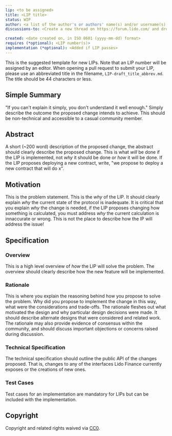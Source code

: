 ```yaml
---
lip: <to be assigned>
title: <LIP title>
status: WIP
author: <a list of the author's or authors' name(s) and/or username(s), or name(s) and email(s), e.g. (use with the parentheses or triangular brackets): FirstName LastName (@GitHubUsername), FirstName LastName <foo@bar.com>, FirstName (@GitHubUsername) and GitHubUsername (@GitHubUsername)>
discussions-to: <Create a new thread on https://forum.lido.com/ and drop the link here>

created: <date created on, in ISO 8601 (yyyy-mm-dd) format>
requires (*optional): <LIP number(s)>
implementation (*optional): <Added if LIP passes>
---
```


<!--You can leave these HTML comments in your merged LIP and delete the visible duplicate text guides, they will not appear and may be helpful to refer to if you edit it again. This is the suggested template for new LIPs. Note that an LIP number will be assigned by an editor. When opening a pull request to submit your LIP, please use an abbreviated title in the filename, `LIP-draft_title_abbrev.md`. The title should be 44 characters or less.-->

This is the suggested template for new LIPs. Note that an LIP number will be assigned by an editor. When opening a pull request to submit your LIP, please use an abbreviated title in the filename, `LIP-draft_title_abbrev.md`. The title should be 44 characters or less.

## Simple Summary
<!--"If you can't explain it simply, you don't understand it well enough." Simply describe the outcome the proposed changes intends to achieve. This should be non-technical and accessible to a casual community member.-->
"If you can't explain it simply, you don't understand it well enough." Simply describe the outcome the proposed change intends to achieve. This should be non-technical and accessible to a casual community member.

## Abstract
<!--A short (~200 word) description of the proposed change, the abstract should clearly describe the proposed change. This is what *will* be done if the LIP is implemented, not *why* it should be done or *how* it will be done. If the LIP proposes deploying a new contract, write, "we propose to deploy a new contract that will do x".-->
A short (~200 word) description of the proposed change, the abstract should clearly describe the proposed change. This is what *will* be done if the LIP is implemented, not *why* it should be done or *how* it will be done. If the LIP proposes deploying a new contract, write, "we propose to deploy a new contract that will do x".

## Motivation
<!--This is the problem statement. This is the *why* of the LIP. It should clearly explain *why* the current state of the protocol is inadequate.  It is critical that you explain *why* the change is needed, if the LIP proposes changing how something is calculated, you must address *why* the current calculation is innaccurate or wrong. This is not the place to describe how the LIP will address the issue!-->
This is the problem statement. This is the *why* of the LIP. It should clearly explain *why* the current state of the protocol is inadequate.  It is critical that you explain *why* the change is needed, if the LIP proposes changing how something is calculated, you must address *why* the current calculation is innaccurate or wrong. This is not the place to describe how the IP will address the issue!

## Specification
<!--The specification should describe the syntax and semantics of any new feature, there are five sections
1. Overview
2. Rationale
3. Technical Specification
4. Test Cases
5. Configurable Values
-->

### Overview
<!--This is a high level overview of *how* the IP will solve the problem. The overview should clearly describe how the new feature will be implemented.-->
This is a high level overview of *how* the LIP will solve the problem. The overview should clearly describe how the new feature will be implemented.

### Rationale
<!--This is where you explain the reasoning behind how you propose to solve the problem. Why did you propose to implement the change in this way, what were the considerations and trade-offs. The rationale fleshes out what motivated the design and why particular design decisions were made. It should describe alternate designs that were considered and related work. The rationale may also provide evidence of consensus within the community, and should discuss important objections or concerns raised during discussion.-->
This is where you explain the reasoning behind how you propose to solve the problem. Why did you propose to implement the change in this way, what were the considerations and trade-offs. The rationale fleshes out what motivated the design and why particular design decisions were made. It should describe alternate designs that were considered and related work. The rationale may also provide evidence of consensus within the community, and should discuss important objections or concerns raised during discussion.

### Technical Specification
<!--The technical specification should outline the public API of the changes proposed. That is, changes to any of the interfaces Lido Finance currently exposes or the creations of new ones.-->
The technical specification should outline the public API of the changes proposed. That is, changes to any of the interfaces Lido Finance currently exposes or the creations of new ones.

### Test Cases
<!--Test cases for an implementation are mandatory for LIPs but can be included with the implementation..-->
Test cases for an implementation are mandatory for LIPs but can be included with the implementation.

## Copyright
Copyright and related rights waived via [CC0](https://creativecommons.org/publicdomain/zero/1.0/).
